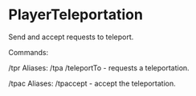 # PlayerTeleportation

Send and accept requests to teleport.

Commands:

/tpr <nickname> Aliases: /tpa /teleportTo - requests a teleportation.
  
/tpac <nickname> Aliases: /tpaccept - accept the teleportation.
  
  
